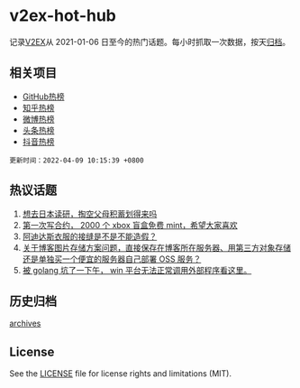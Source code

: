 # v2ex-hot-hub

 记录[V2EX](https://www.v2ex.com/)从 2021-01-06 日至今的热门话题。每小时抓取一次数据，按天[归档](archives)。
 
 ## 相关项目

- [GitHub热榜](https://github.com/snaildev/github-hot-hub)
- [知乎热榜](https://github.com/snaildev/zhihu-hot-hub)
- [微博热榜](https://github.com/snaildev/weibo-hot-hub)
- [头条热榜](https://github.com/snaildev/toutiao-hot-hub)
- [抖音热榜](https://github.com/snaildev/douyin-hot-hub)


 `更新时间：2022-04-09 10:15:39 +0800`

## 热议话题

1. [想去日本读研，掏空父母积蓄划得来吗](https://www.v2ex.com/t/845765)
1. [第一次写合约， 2000 个 xbox 盲盒免费 mint，希望大家喜欢](https://www.v2ex.com/t/845641)
1. [阿迪达斯衣服的接缝是不是不能造假？](https://www.v2ex.com/t/845640)
1. [关于博客图片存储方案问题，直接保存在博客所在服务器、用第三方对象存储还是单独买一个便宜的服务器自己部署 OSS 服务？](https://www.v2ex.com/t/845701)
1. [被 golang 坑了一下午， win 平台无法正常调用外部程序看这里。](https://www.v2ex.com/t/845764)

## 历史归档

[archives](archives)

## License

See the [LICENSE](LICENSE) file for license rights and limitations (MIT).
